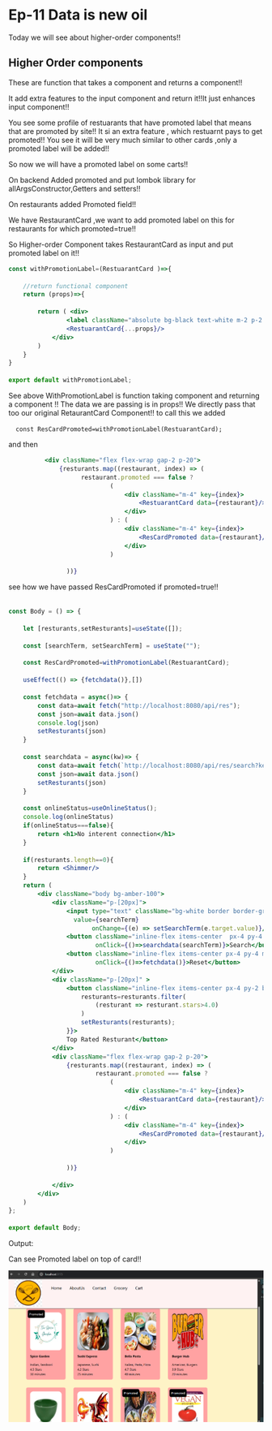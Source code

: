 # Ep-11 Data is new oil

Today we will see about higher-order components!!

## Higher Order components

These are function that takes a component and returns a component!!

It add extra features to the input component and return it!!It just enhances input component!!

You see some profile of restuarants that have promoted label that means that are promoted by site!! It si an extra feature ,
which restuarnt pays to get promoted!! You see it will be very much similar to other cards ,only a promoted label will be added!!


So now we will have a promoted label on some carts!!

On backend Added promoted and put lombok library for allArgsConstructor,Getters and setters!!

On restaurants added Promoted field!!

We have RestaurantCard ,we want to add promoted label on this for restaurants for which promoted=true!!

So Higher-order Component takes RestaurantCard as input and put promoted label on it!!


```jsx
const withPromotionLabel=(RestuarantCard )=>{

    //return functional component
    return (props)=>{

        return ( <div>
                <label className="absolute bg-black text-white m-2 p-2 rounded-lg">Promoted</label>
                <RestuarantCard{...props}/>
            </div>
        )
    }
}

export default withPromotionLabel;
```
See above WithPromotionLabel is function taking component and returning a component !!
The data we are passing is in props!! We directly pass that too our original RetaurantCard Component!! to call this we added 

`  const ResCardPromoted=withPromotionLabel(RestuarantCard);`

and then 

```jsx
          <div className="flex flex-wrap gap-2 p-20">
              {resturants.map((restaurant, index) => (
                    restaurant.promoted === false ?
                            (
                                <div className="m-4" key={index}>
                                    <RestuarantCard data={restaurant}/>
                                </div>
                            ) : (
                                <div className="m-4" key={index}>
                                    <ResCardPromoted data={restaurant}/>
                                </div>
                            )

                ))}
 ```               
see how we have passed ResCardPromoted if promoted=true!!


```jsx

const Body = () => {

    let [resturants,setResturants]=useState([]);

    const [searchTerm, setSearchTerm] = useState("");

    const ResCardPromoted=withPromotionLabel(RestuarantCard);

    useEffect(() => {fetchdata()},[])

    const fetchdata = async()=> {
        const data=await fetch("http://localhost:8080/api/res");
        const json=await data.json()
        console.log(json)
        setResturants(json)
    }

    const searchdata = async(kw)=> {
        const data=await fetch(`http://localhost:8080/api/res/search?keyword=${kw}`);
        const json=await data.json()
        setResturants(json)
    }

    const onlineStatus=useOnlineStatus();
    console.log(onlineStatus)
    if(onlineStatus===false){
        return <h1>No interent connection</h1>
    }

    if(resturants.length==0){
        return <Shimmer/>
    }
    return (
        <div className="body bg-amber-100">
            <div className="p-[20px]">
                <input type="text" className="bg-white border border-gray-400 rounded-md px-4 py-2 shadow-sm focus:outline-none focus:ring-2 focus:ring-blue-50 "     
                  value={searchTerm}
                       onChange={(e) => setSearchTerm(e.target.value)}/>
                <button className="inline-flex items-center  px-4 py-4 m-4 border border-transparent text-sm font-medium rounded-md shadow-sm text-white bg-blue-600 hover:bg-blue-700 focus:outline-none focus:ring-2 focus:ring-offset-2 focus:ring-blue-500"
                        onClick={()=>searchdata(searchTerm)}>Search</button>
                <button className="inline-flex items-center px-4 py-4 m-4 border border-transparent text-sm font-medium rounded-md shadow-sm text-white bg-blue-600 hover:bg-blue-700 focus:outline-none focus:ring-2 focus:ring-offset-2 focus:ring-blue-500"
                        onClick={()=>fetchdata()}>Reset</button>
            </div>
            <div className="p-[20px]" >
                <button className="inline-flex items-center px-4 py-2 border border-gray-300 text-sm font-medium rounded-md shadow-sm text-gray-700 bg-white hover:bg-gray-50 focus:outline-none focus:ring-2 focus:ring-offset-2 focus:ring-indigo-500 filter" onClick={() => {
                    resturants=resturants.filter(
                        (resturant => resturant.stars>4.0)
                    )
                    setResturants(resturants);
                }}>
                Top Rated Resturant</button>
            </div>
            <div className="flex flex-wrap gap-2 p-20">
                {resturants.map((restaurant, index) => (
                        restaurant.promoted === false ?
                            (
                                <div className="m-4" key={index}>
                                    <RestuarantCard data={restaurant}/>
                                </div>
                            ) : (
                                <div className="m-4" key={index}>
                                    <ResCardPromoted data={restaurant}/>
                                </div>
                            )

                ))}

            </div>
        </div>
    )
};

export default Body;
```
Output: 

Can see Promoted label on top of card!!

![alt text](image.png)

##